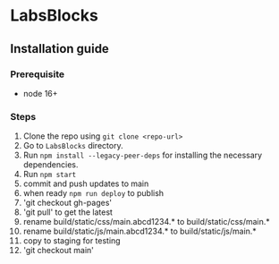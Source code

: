 # LabsBlocks
## Installation guide
### Prerequisite
- node 16+
### Steps 
1. Clone the repo using `git clone <repo-url>`
2. Go to `LabsBlocks` directory.
3. Run `npm install --legacy-peer-deps` for installing the necessary dependencies.
4. Run `npm start`
5. commit and push updates to main
6. when ready `npm run deploy` to publish
7. 'git checkout gh-pages' 
8. 'git pull' to get the latest
9. rename build/static/css/main.abcd1234.* to build/static/css/main.*
10. rename build/static/js/main.abcd1234.* to build/static/js/main.*
11. copy to staging for testing
12. 'git checkout main' 
